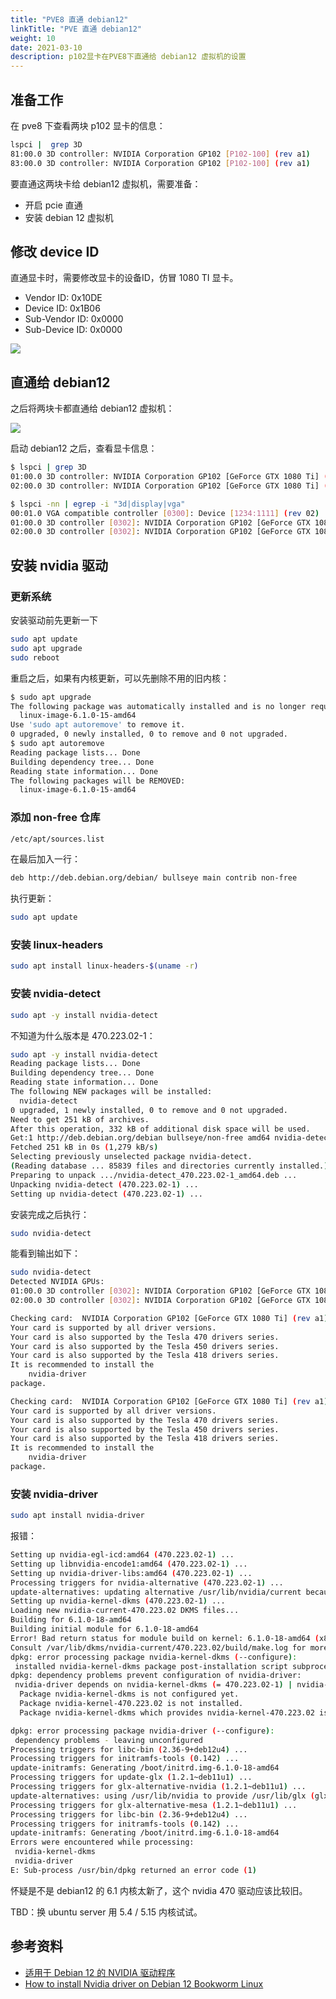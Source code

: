 ```yaml
---
title: "PVE8 直通 debian12"
linkTitle: "PVE 直通 debian12"
weight: 10
date: 2021-03-10
description: p102显卡在PVE8下直通给 debian12 虚拟机的设置
---
```




## 准备工作

在 pve8 下查看两块 p102 显卡的信息：

```bash
lspci |  grep 3D
81:00.0 3D controller: NVIDIA Corporation GP102 [P102-100] (rev a1)
83:00.0 3D controller: NVIDIA Corporation GP102 [P102-100] (rev a1)
```

要直通这两块卡给 debian12 虚拟机，需要准备：

- 开启 pcie 直通
- 安装 debian 12 虚拟机

## 修改 device ID

直通显卡时，需要修改显卡的设备ID，仿冒 1080 TI 显卡。

- Vendor ID:  0x10DE
- Device ID: 0x1B06
- Sub-Vendor ID:  0x0000
- Sub-Device ID: 0x0000

![](images/change-device-id.png)



## 直通给 debian12

之后将两块卡都直通给 debian12 虚拟机：

![](images/pass-through.png)

启动 debian12 之后，查看显卡信息：

```bash
$ lspci | grep 3D
01:00.0 3D controller: NVIDIA Corporation GP102 [GeForce GTX 1080 Ti] (rev a1)
02:00.0 3D controller: NVIDIA Corporation GP102 [GeForce GTX 1080 Ti] (rev a1)

$ lspci -nn | egrep -i "3d|display|vga"
00:01.0 VGA compatible controller [0300]: Device [1234:1111] (rev 02)
01:00.0 3D controller [0302]: NVIDIA Corporation GP102 [GeForce GTX 1080 Ti] [10de:1b06] (rev a1)
02:00.0 3D controller [0302]: NVIDIA Corporation GP102 [GeForce GTX 1080 Ti] [10de:1b06] (rev a1)
```

## 安装 nvidia 驱动

### 更新系统

安装驱动前先更新一下

```bash
sudo apt update
sudo apt upgrade
sudo reboot
```

重启之后，如果有内核更新，可以先删除不用的旧内核：

```bash
$ sudo apt upgrade
The following package was automatically installed and is no longer required:
  linux-image-6.1.0-15-amd64
Use 'sudo apt autoremove' to remove it.
0 upgraded, 0 newly installed, 0 to remove and 0 not upgraded.
$ sudo apt autoremove
Reading package lists... Done
Building dependency tree... Done
Reading state information... Done
The following packages will be REMOVED:
  linux-image-6.1.0-15-amd64
```

### 添加 non-free 仓库

```bash
/etc/apt/sources.list
```

在最后加入一行：

```bash
deb http://deb.debian.org/debian/ bullseye main contrib non-free
```

执行更新：

```bash
sudo apt update
```

### 安装 linux-headers

```bash
sudo apt install linux-headers-$(uname -r)
```

### 安装 nvidia-detect

```bash
sudo apt -y install nvidia-detect
```

不知道为什么版本是 470.223.02-1：

```bash
sudo apt -y install nvidia-detect
Reading package lists... Done
Building dependency tree... Done
Reading state information... Done
The following NEW packages will be installed:
  nvidia-detect
0 upgraded, 1 newly installed, 0 to remove and 0 not upgraded.
Need to get 251 kB of archives.
After this operation, 332 kB of additional disk space will be used.
Get:1 http://deb.debian.org/debian bullseye/non-free amd64 nvidia-detect amd64 470.223.02-1 [251 kB]
Fetched 251 kB in 0s (1,279 kB/s) 
Selecting previously unselected package nvidia-detect.
(Reading database ... 85839 files and directories currently installed.)
Preparing to unpack .../nvidia-detect_470.223.02-1_amd64.deb ...
Unpacking nvidia-detect (470.223.02-1) ...
Setting up nvidia-detect (470.223.02-1) ...
```



安装完成之后执行：

```bash
sudo nvidia-detect 
```

能看到输出如下：

```bash
sudo nvidia-detect               
Detected NVIDIA GPUs:
01:00.0 3D controller [0302]: NVIDIA Corporation GP102 [GeForce GTX 1080 Ti] [10de:1b06] (rev a1)
02:00.0 3D controller [0302]: NVIDIA Corporation GP102 [GeForce GTX 1080 Ti] [10de:1b06] (rev a1)

Checking card:  NVIDIA Corporation GP102 [GeForce GTX 1080 Ti] (rev a1)
Your card is supported by all driver versions.
Your card is also supported by the Tesla 470 drivers series.
Your card is also supported by the Tesla 450 drivers series.
Your card is also supported by the Tesla 418 drivers series.
It is recommended to install the
    nvidia-driver
package.

Checking card:  NVIDIA Corporation GP102 [GeForce GTX 1080 Ti] (rev a1)
Your card is supported by all driver versions.
Your card is also supported by the Tesla 470 drivers series.
Your card is also supported by the Tesla 450 drivers series.
Your card is also supported by the Tesla 418 drivers series.
It is recommended to install the
    nvidia-driver
package.
```

### 安装 nvidia-driver

```bash
sudo apt install nvidia-driver
```

报错：

```bash
Setting up nvidia-egl-icd:amd64 (470.223.02-1) ...
Setting up libnvidia-encode1:amd64 (470.223.02-1) ...
Setting up nvidia-driver-libs:amd64 (470.223.02-1) ...
Processing triggers for nvidia-alternative (470.223.02-1) ...
update-alternatives: updating alternative /usr/lib/nvidia/current because link group nvidia has changed slave links
Setting up nvidia-kernel-dkms (470.223.02-1) ...
Loading new nvidia-current-470.223.02 DKMS files...
Building for 6.1.0-18-amd64
Building initial module for 6.1.0-18-amd64
Error! Bad return status for module build on kernel: 6.1.0-18-amd64 (x86_64)
Consult /var/lib/dkms/nvidia-current/470.223.02/build/make.log for more information.
dpkg: error processing package nvidia-kernel-dkms (--configure):
 installed nvidia-kernel-dkms package post-installation script subprocess returned error exit status 10
dpkg: dependency problems prevent configuration of nvidia-driver:
 nvidia-driver depends on nvidia-kernel-dkms (= 470.223.02-1) | nvidia-kernel-470.223.02; however:
  Package nvidia-kernel-dkms is not configured yet.
  Package nvidia-kernel-470.223.02 is not installed.
  Package nvidia-kernel-dkms which provides nvidia-kernel-470.223.02 is not configured yet.

dpkg: error processing package nvidia-driver (--configure):
 dependency problems - leaving unconfigured
Processing triggers for libc-bin (2.36-9+deb12u4) ...
Processing triggers for initramfs-tools (0.142) ...
update-initramfs: Generating /boot/initrd.img-6.1.0-18-amd64
Processing triggers for update-glx (1.2.1~deb11u1) ...
Processing triggers for glx-alternative-nvidia (1.2.1~deb11u1) ...
update-alternatives: using /usr/lib/nvidia to provide /usr/lib/glx (glx) in auto mode
Processing triggers for glx-alternative-mesa (1.2.1~deb11u1) ...
Processing triggers for libc-bin (2.36-9+deb12u4) ...
Processing triggers for initramfs-tools (0.142) ...
update-initramfs: Generating /boot/initrd.img-6.1.0-18-amd64
Errors were encountered while processing:
 nvidia-kernel-dkms
 nvidia-driver
E: Sub-process /usr/bin/dpkg returned an error code (1)
```

怀疑是不是 debian12 的 6.1 内核太新了，这个 nvidia 470 驱动应该比较旧。

TBD：换 ubuntu server 用 5.4 / 5.15 内核试试。



## 参考资料

- [适用于 Debian 12 的 NVIDIA 驱动程序](https://www.reddit.com/r/linux4noobs/comments/18n34c3/nvidia_drivers_for_debian_12_step_by_step/)
- [How to install Nvidia driver on Debian 12 Bookworm Linux](https://linuxconfig.org/how-to-install-nvidia-driver-on-debian-12-bookworm-linux)
